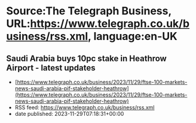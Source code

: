 # Source:The Telegraph Business, URL:https://www.telegraph.co.uk/business/rss.xml, language:en-UK

## Saudi Arabia buys 10pc stake in Heathrow Airport - latest updates
 - [https://www.telegraph.co.uk/business/2023/11/29/ftse-100-markets-news-saudi-arabia-pif-stakeholder-heathrow](https://www.telegraph.co.uk/business/2023/11/29/ftse-100-markets-news-saudi-arabia-pif-stakeholder-heathrow)
 - RSS feed: https://www.telegraph.co.uk/business/rss.xml
 - date published: 2023-11-29T07:18:31+00:00



